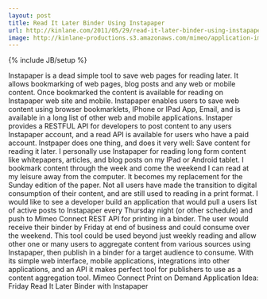 ```yaml
---
layout: post
title: Read It Later Binder Using Instapaper
url: http://kinlane.com/2011/05/29/read-it-later-binder-using-instapaper/
image: http://kinlane-productions.s3.amazonaws.com/mimeo/application-images/instapaper-logo-250.png
---
```

{% include JB/setup %}
<p>
     Instapaper is a dead simple tool to save web pages for reading later. It allows bookmarking of web pages, blog posts and any web or mobile content. Once bookmarked the content is available for reading on Instapaper web site and mobile. Instapaper enables users to save web content using browser bookmarklets, IPhone or IPad App, Email, and is available in a long list of other web and mobile applications. Instaper provides a RESTFUL API for developers to post content to any users Instapaper account, and a read API is available for users who have a paid account. Instpaper does one thing, and does it very well: Save content for reading it later. I personally use Instapaper for reading long form content like whitepapers, articles, and blog posts on my IPad or Android tablet. I bookmark content through the week and come the weekend I can read at my leisure away from the computer. It becomes my replacement for the Sunday edition of the paper. Not all users have made the transition to digital consumption of their content, and are still used to reading in a print format. I would like to see a developer build an application that would pull a users list of active posts to Instapaper every Thursday night (or other schedule) and push to Mimeo Connect REST API for printing in a binder. The user would receive their binder by Friday at end of business and could consume over the weekend. This tool could be used beyond just weekly reading and allow other one or many users to aggregate content from various sources using Instapaper, then publish in a binder for a target audience to consume. With its simple web interface, mobile applications, integrations into other applications, and an API it makes perfect tool for publishers to use as a content aggregation tool. Mimeo Connect Print on Demand Application Idea: Friday Read It Later Binder with Instapaper
</p>